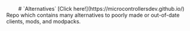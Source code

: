<div align="center">
# `Alternatives`
[Click here!](https://microcontrollersdev.github.io/)
</div>
Repo which contains many
alternatives to poorly made
or out-of-date clients, mods,
and modpacks.
